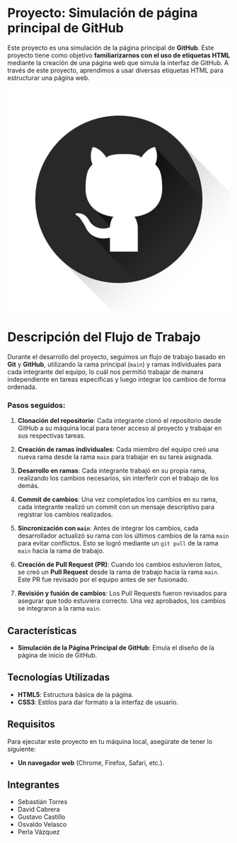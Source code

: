 # Proyecto: Simulación de página principal de GitHub

Este proyecto es una simulación de la página principal de **GitHub**. Este proyecto tiene como objetivo **familiarizarnos con el uso de etiquetas HTML** mediante la creación de una página web que simula la interfaz de GitHub. A través de este proyecto, aprendimos a usar diversas etiquetas HTML para estructurar una página web.

![Logo de GitHub](imagenes/pngegg.png)

# Descripción del Flujo de Trabajo 

Durante el desarrollo del proyecto, seguimos un flujo de trabajo basado en **Git** y **GitHub**, utilizando la rama principal (`main`) y ramas individuales para cada integrante del equipo, lo cuál nos permitió trabajar de manera independiente en tareas específicas y luego integrar los cambios de forma ordenada.

### Pasos seguidos:

1. **Clonación del repositorio**: Cada integrante clonó el repositorio desde GitHub a su máquina local para tener acceso al proyecto y trabajar en sus respectivas tareas.

2. **Creación de ramas individuales**: Cada miembro del equipo creó una nueva rama desde la rama `main` para trabajar en su tarea asignada. 

3. **Desarrollo en ramas**: Cada integrante trabajó en su propia rama, realizando los cambios necesarios, sin interferir con el trabajo de los demás.

4. **Commit de cambios**: Una vez completados los cambios en su rama, cada integrante realizó un commit con un mensaje descriptivo para registrar los cambios realizados.

5. **Sincronización con `main`**: Antes de integrar los cambios, cada desarrollador actualizó su rama con los últimos cambios de la rama `main` para evitar conflictos. Esto se logró mediante un `git pull` de la rama `main` hacia la rama de trabajo.

6. **Creación de Pull Request (PR)**: Cuando los cambios estuvieron listos, se creó un **Pull Request** desde la rama de trabajo hacia la rama `main`. Este PR fue revisado por el equipo antes de ser fusionado.

7. **Revisión y fusión de cambios**: Los Pull Requests fueron revisados para asegurar que todo estuviera correcto. Una vez aprobados, los cambios se integraron a la rama `main`.

## Características

- **Simulación de la Página Principal de GitHub**: Emula el diseño de la página de inicio de GitHub.

## Tecnologías Utilizadas

- **HTML5**: Estructura básica de la página.
- **CSS3**: Estilos para dar formato a la interfaz de usuario.

## Requisitos

Para ejecutar este proyecto en tu máquina local, asegúrate de tener lo siguiente:

- **Un navegador web** (Chrome, Firefox, Safari, etc.).

## Integrantes 

- Sebastián Torres
- David Cabrera
- Gustavo Castillo
- Osvaldo Velasco
- Perla Vázquez
